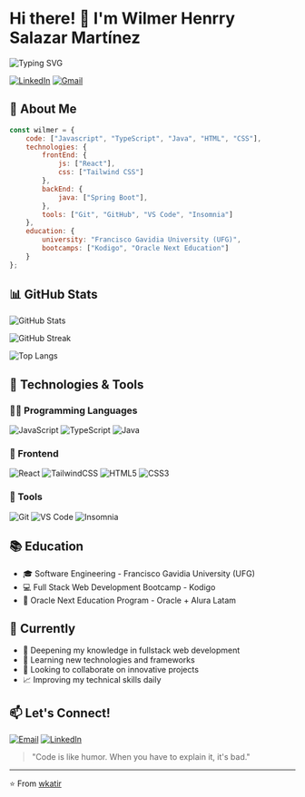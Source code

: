 # Hi there! 👋 I'm Wilmer Henrry Salazar Martínez

![Typing SVG](https://readme-typing-svg.herokuapp.com?font=Fira+Code&weight=500&size=25&pause=1000&color=3B88C3&width=435&lines=Web+Developer+in+Training;Engineering+Student;Passionate+about+Technology)

[![LinkedIn](https://img.shields.io/badge/LinkedIn-0077B5?style=for-the-badge&logo=linkedin&logoColor=white)](https://www.linkedin.com/in/-wilmer-salazar/)
[![Gmail](https://img.shields.io/badge/Gmail-D14836?style=for-the-badge&logo=gmail&logoColor=white)](mailto:wilmerhenrysalazarmartinez@gmail.com)

## 💫 About Me

```javascript
const wilmer = {
    code: ["Javascript", "TypeScript", "Java", "HTML", "CSS"],
    technologies: {
        frontEnd: {
            js: ["React"],
            css: ["Tailwind CSS"]
        },
        backEnd: {
            java: ["Spring Boot"],
        },
        tools: ["Git", "GitHub", "VS Code", "Insomnia"]
    },
    education: {
        university: "Francisco Gavidia University (UFG)",
        bootcamps: ["Kodigo", "Oracle Next Education"]
    }
};
```

## 📊 GitHub Stats

![GitHub Stats](https://github-readme-stats.vercel.app/api?username=wkatir&show_icons=true&theme=tokyonight&hide_border=true&include_all_commits=true&count_private=true)

![GitHub Streak](https://github-readme-streak-stats.herokuapp.com/?user=wkatir&theme=tokyonight&hide_border=true)

![Top Langs](https://github-readme-stats.vercel.app/api/top-langs/?username=wkatir&theme=tokyonight&hide_border=true&include_all_commits=true&count_private=true&layout=compact)

## 🚀 Technologies & Tools

### 👨‍💻 Programming Languages
![JavaScript](https://img.shields.io/badge/JavaScript-F7DF1E?style=for-the-badge&logo=javascript&logoColor=black)
![TypeScript](https://img.shields.io/badge/TypeScript-007ACC?style=for-the-badge&logo=typescript&logoColor=white)
![Java](https://img.shields.io/badge/Java-ED8B00?style=for-the-badge&logo=openjdk&logoColor=white)

### 🎨 Frontend
![React](https://img.shields.io/badge/React-20232A?style=for-the-badge&logo=react&logoColor=61DAFB)
![TailwindCSS](https://img.shields.io/badge/Tailwind_CSS-38B2AC?style=for-the-badge&logo=tailwind-css&logoColor=white)
![HTML5](https://img.shields.io/badge/HTML5-E34F26?style=for-the-badge&logo=html5&logoColor=white)
![CSS3](https://img.shields.io/badge/CSS3-1572B6?style=for-the-badge&logo=css3&logoColor=white)

### 🔧 Tools
![Git](https://img.shields.io/badge/Git-F05032?style=for-the-badge&logo=git&logoColor=white)
![VS Code](https://img.shields.io/badge/VS_Code-0078D4?style=for-the-badge&logo=visual%20studio%20code&logoColor=white)
![Insomnia](https://img.shields.io/badge/Insomnia-5849BE?style=for-the-badge&logo=insomnia&logoColor=white)

## 📚 Education

- 🎓 Software Engineering - Francisco Gavidia University (UFG)
- 💻 Full Stack Web Development Bootcamp - Kodigo
- 🌟 Oracle Next Education Program - Oracle + Alura Latam

## 🌱 Currently

- 📖 Deepening my knowledge in fullstack web development
- 🚀 Learning new technologies and frameworks
- 👥 Looking to collaborate on innovative projects
- 📈 Improving my technical skills daily

## 📫 Let's Connect!

[![Email](https://img.shields.io/badge/Email-wilmerhenrysalazarmartinez@gmail.com-red?style=for-the-badge&logo=gmail)](mailto:wilmerhenrysalazarmartinez@gmail.com)
[![LinkedIn](https://img.shields.io/badge/LinkedIn-Wilmer_Salazar-blue?style=for-the-badge&logo=linkedin)](https://www.linkedin.com/in/-wilmer-salazar/)

> "Code is like humor. When you have to explain it, it's bad."

---
⭐️ From [wkatir](https://github.com/wkatir)